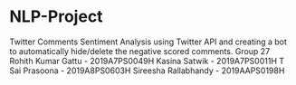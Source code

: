 # NLP-Project
Twitter Comments Sentiment Analysis using Twitter API and creating a bot to automatically hide/delete the negative scored comments.
Group 27
Rohith Kumar Gattu - 2019A7PS0049H
Kasina Satwik - 2019A7PS0011H
T Sai Prasoona - 2019A8PS0603H
Sireesha Rallabhandy - 2019AAPS0198H
